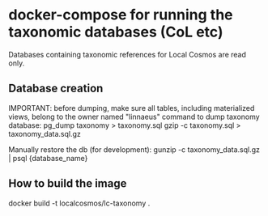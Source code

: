 # docker-compose for running the taxonomic databases (CoL etc)

Databases containing taxonomic references for Local Cosmos are read only.

## Database creation
IMPORTANT: before dumping, make sure all tables, including materialized views, belong to the owner named "linnaeus"
command to dump taxonomy database:
pg_dump taxonomy > taxonomy.sql
gzip -c taxonomy.sql > taxonomy_data.sql.gz

Manually restore the db (for development):
gunzip -c taxonomy_data.sql.gz | psql {database_name}

## How to build the image
docker build -t  localcosmos/lc-taxonomy .